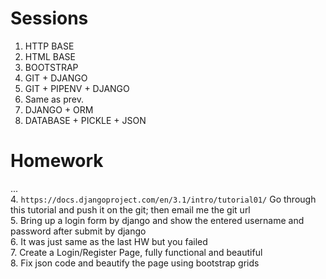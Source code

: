 # Sessions

1. HTTP BASE
2. HTML BASE
3. BOOTSTRAP
4. GIT + DJANGO  
5. GIT + PIPENV + DJANGO  
6. Same as prev.  
7. DJANGO + ORM  
8. DATABASE + PICKLE + JSON  

# Homework

...  
4. `https://docs.djangoproject.com/en/3.1/intro/tutorial01/` Go through this tutorial and push it on the git; then email me the git url  
5. Bring up a login form by django and show the entered username and password after submit by django  
6. It was just same as the last HW but you failed  
7. Create a Login/Register Page, fully functional and beautiful  
8. Fix json code and beautify the page using bootstrap grids  
